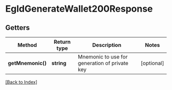 # EgldGenerateWallet200Response

## Getters

Method | Return type | Description | Notes
------------ | ------------- | ------------- | -------------
**getMnemonic()** | **string** | Mnemonic to use for generation of private key | [optional]

[[Back to Index]](../index.md)
